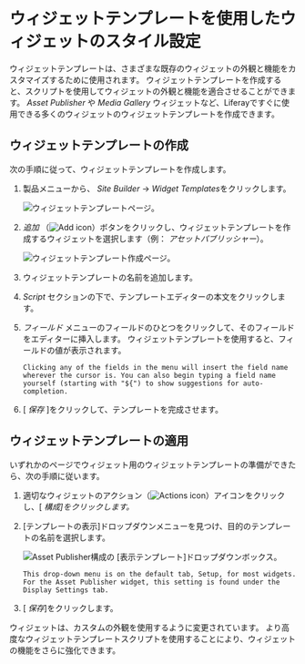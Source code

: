 # ウィジェットテンプレートを使用したウィジェットのスタイル設定

ウィジェットテンプレートは、さまざまな既存のウィジェットの外観と機能をカスタマイズするために使用されます。 ウィジェットテンプレートを作成すると、スクリプトを使用してウィジェットの外観と機能を適合させることができます。 *Asset Publisher* や *Media Gallery* ウィジェットなど、Liferayですぐに使用できる多くのウィジェットのウィジェットテンプレートを作成できます。

## ウィジェットテンプレートの作成

次の手順に従って、ウィジェットテンプレートを作成します。

1.  製品メニューから、 *Site Builder* → *Widget Templates*をクリックします。

    ![ウィジェットテンプレートページ。](../additional-content-display-options/styling-widgets-with-widget-templates/images/01.png)

2.  *追加* （![Add icon](../../../images/icon-add.png)）ボタンをクリックし、ウィジェットテンプレートを作成するウィジェットを選択します（例： *アセットパブリッシャー*）。

    ![ウィジェットテンプレート作成ページ。](../additional-content-display-options/styling-widgets-with-widget-templates/images/02.png)

3.  ウィジェットテンプレートの名前を追加します。

4.  *Script* セクションの下で、テンプレートエディターの本文をクリックします。

5.  *フィールド* メニューのフィールドのひとつをクリックして、そのフィールドをエディターに挿入します。 ウィジェットテンプレートを使用すると、フィールドの値が表示されます。

    ```{note}
    Clicking any of the fields in the menu will insert the field name wherever the cursor is. You can also begin typing a field name yourself (starting with "${") to show suggestions for auto-completion.
    ```

6.  [ *保存* ]をクリックして、テンプレートを完成させます。

## ウィジェットテンプレートの適用

いずれかのページでウィジェット用のウィジェットテンプレートの準備ができたら、次の手順に従います。

1.  適切なウィジェットのアクション（![Actions icon](../../../images/icon-actions.png)）アイコンをクリックし、[ *構成]をクリックします。*

2.  [テンプレートの表示]ドロップダウンメニューを見つけ、目的のテンプレートの名前を選択します。

    ![Asset Publisher構成の [表示テンプレート]ドロップダウンボックス。](../additional-content-display-options/styling-widgets-with-widget-templates/images/03.png)

    ```{note}
    This drop-down menu is on the default tab, Setup, for most widgets. For the Asset Publisher widget, this setting is found under the Display Settings tab.
    ```

3.  [ *保存*]をクリックします。
    
     <!-- screenshot -->

ウィジェットは、カスタムの外観を使用するように変更されています。 より高度なウィジェットテンプレートスクリプトを使用することにより、ウィジェットの機能をさらに強化できます。
